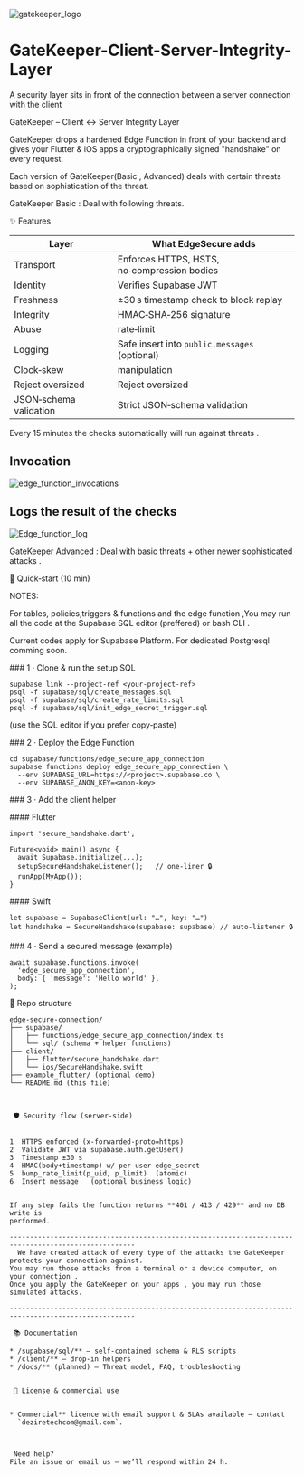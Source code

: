 
![gatekeeper_logo](https://github.com/user-attachments/assets/2d204146-e5e0-4304-ba9e-7531a914e850)




# GateKeeper-Client-Server-Integrity-Layer

A security layer sits in front of the connection between a server connection with the client

GateKeeper – Client ↔ Server Integrity Layer 

  GateKeeper drops a hardened Edge Function in front of your backend and gives your Flutter & iOS
apps a cryptographically signed "handshake" on every request.

Each version of GateKeeper(Basic , Advanced) deals with certain threats based on sophistication of the threat. 

  
GateKeeper Basic : Deal with following threats. 



 ✨ Features

| Layer         | What EdgeSecure adds                               |
| ------------- | -------------------------------------------------- |
| Transport | Enforces HTTPS, HSTS, no‑compression bodies |
| Identity  | Verifies Supabase JWT |
| Freshness | ±30 s timestamp check to block replay |
| Integrity | HMAC‑SHA‑256 signature |
| Abuse     | rate‑limit |
| Logging   | Safe insert into `public.messages` (optional) |
| Clock‑skew| manipulation  |
| Reject oversized | Reject oversized |
| JSON‑schema validation | Strict JSON‑schema validation  |



Every 15 minutes the checks automatically will run against threats .

## Invocation 

![edge_function_invocations](https://github.com/user-attachments/assets/490abb6c-d6f3-47bb-8c31-37e89d7037bc)


## Logs the result of the checks


![Edge_function_log](https://github.com/user-attachments/assets/32bc8a4d-b066-4699-a111-b98ed2665a9d)



GateKeeper Advanced  : Deal with basic threats +  other newer sophisticated attacks  .


   🚀 Quick‑start (10 min)

NOTES: 

For tables, policies,triggers & functions and the edge function ,You may run all the code at the Supabase SQL editor (preffered) or bash CLI .

Current codes apply for Supabase Platform. For dedicated Postgresql comming soon.

### 1 · Clone & run the setup SQL

    supabase link --project-ref <your‑project‑ref>
    psql -f supabase/sql/create_messages.sql
    psql -f supabase/sql/create_rate_limits.sql
    psql -f supabase/sql/init_edge_secret_trigger.sql

(use the SQL editor if you prefer copy‑paste)

### 2 · Deploy the Edge Function

    cd supabase/functions/edge_secure_app_connection
    supabase functions deploy edge_secure_app_connection \
      --env SUPABASE_URL=https://<project>.supabase.co \
      --env SUPABASE_ANON_KEY=<anon‑key>

### 3 · Add the client helper

#### Flutter

    import 'secure_handshake.dart';
    
    Future<void> main() async {
      await Supabase.initialize(...);
      setupSecureHandshakeListener();   // one‑liner 🔒
      runApp(MyApp());
    }

#### Swift

    let supabase = SupabaseClient(url: "…", key: "…")
    let handshake = SecureHandshake(supabase: supabase) // auto‑listener 🔒

### 4 · Send a secured message (example)

    await supabase.functions.invoke(
      'edge_secure_app_connection',
      body: { 'message': 'Hello world' },
    );



 📁 Repo structure

```
edge-secure-connection/
├── supabase/
│   ├── functions/edge_secure_app_connection/index.ts
│   └── sql/ (schema + helper functions)
├── client/
│   ├── flutter/secure_handshake.dart
│   └── ios/SecureHandshake.swift
├── example_flutter/ (optional demo)
└── README.md (this file)



 🛡️ Security flow (server‑side)


1  HTTPS enforced (x‑forwarded-proto=https)
2  Validate JWT via supabase.auth.getUser()
3  Timestamp ±30 s
4  HMAC(body+timestamp) w/ per‑user edge_secret
5  bump_rate_limit(p_uid, p_limit)  (atomic)
6  Insert message   (optional business logic)


If any step fails the function returns **401 / 413 / 429** and no DB write is
performed.

-----------------------------------------------------------------------------------------------------
  We have created attack of every type of the attacks the GateKeeper protects your connection against.
You may run those attacks from a terminal or a device computer, on your connection .
Once you apply the GateKeeper on your apps , you may run those simulated attacks.

-----------------------------------------------------------------------------------------------------

 📚 Documentation

* /supabase/sql/** – self‑contained schema & RLS scripts
* /client/** – drop‑in helpers
* /docs/** (planned) – Threat model, FAQ, troubleshooting


 💼 License & commercial use


* Commercial** licence with email support & SLAs available – contact
  `deziretechcom@gmail.com`.



 Need help?
File an issue or email us – we’ll respond within 24 h.
